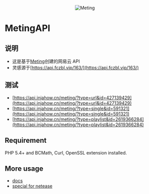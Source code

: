 <p align="center">
<img src="https://user-images.githubusercontent.com/2666735/30651452-58ae6c88-9deb-11e7-9e13-6beae3f6c54c.png" alt="Meting">
</p>

# MetingAPI

## 说明

- 这是基于[Meting](https://github.com/metowolf/Meting)创建的网易云 API
- 灵感源于[https://api.fczbl.vip/163/](https://api.fczbl.vip/163/)

## 测试

- [https://api.injahow.cn/meting/?type=url&id=427139429](https://api.injahow.cn/meting/?type=url&id=427139429)
- [https://api.injahow.cn/meting/?type=single&id=591321](https://api.injahow.cn/meting/?type=single&id=591321)
- [https://api.injahow.cn/meting/?type=playlist&id=2619366284](https://api.injahow.cn/meting/?type=playlist&id=2619366284)

## Requirement

PHP 5.4+ and BCMath, Curl, OpenSSL extension installed.

## More usage

- [docs](https://github.com/metowolf/Meting/wiki)
- [special for netease](https://github.com/metowolf/Meting/wiki/special-for-netease)
